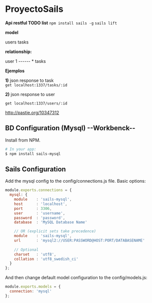 # ProyectoSails

**Api restful  TODO list**
`npm install sails -g`
`sails lift`

**model**

users
tasks

**relationship:**

user 1 ------ * tasks  

**Ejemplos**

**1)** json response to task  
`get localhost:1337/tasks/:id`

**2)** json response to user

`get localhost:1337/users/:id`

http://pastie.org/10347312


## BD Configuration (Mysql) --Workbenck--

Install from NPM.

```bash
# In your app:
$ npm install sails-mysql
```

## Sails Configuration

Add the mysql config to the config/connections.js file. Basic options:

```javascript
module.exports.connections = {
  mysql: {
    module    : 'sails-mysql',
    host      : 'localhost',
    port      : 3306,
    user      : 'username',
    password  : 'password',
    database  : 'MySQL Database Name'

    // OR (explicit sets take precedence)
    module    : 'sails-mysql',
    url       : 'mysql2://USER:PASSWORD@HOST:PORT/DATABASENAME'
    
    // Optional
    charset   : 'utf8',
    collation : 'utf8_swedish_ci'
  }
};
```

And then change default model configuration to the config/models.js:

```javascript
module.exports.models = {
  connection: 'mysql'
};
```